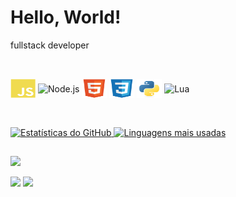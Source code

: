 # Hello, World!

fullstack developer

##

<div style="display: inline_block"><br>
  <img align="center" alt="Js" height="30" width="40" src="https://raw.githubusercontent.com/devicons/devicon/master/icons/javascript/javascript-plain.svg">
  <img align="center" alt="Node.js" height="35" width="35" src="https://cdn-icons-png.flaticon.com/128/5968/5968322.png">
  <img align="center" alt="HTML" height="30" width="40" src="https://raw.githubusercontent.com/devicons/devicon/master/icons/html5/html5-original.svg">
  <img align="center" alt="CSS" height="30" width="40" src="https://raw.githubusercontent.com/devicons/devicon/master/icons/css3/css3-original.svg">
  <img align="center" alt="Python" height="30" width="40" src="https://raw.githubusercontent.com/devicons/devicon/master/icons/python/python-original.svg">
  <img align="center" alt="Lua" height="35" width="35" src="https://pics.freeicons.io/uploads/icons/png/3500035511551941187-512.png">
</div>

##

<div style="display: inline_block"><br>
  <a href="https://github.com/SynthX7">
    <img height="150em" src="https://github-readme-stats.vercel.app/api?username=synthx7&show_icons=true&theme=dark" alt="Estatísticas do GitHub">
    <img height="150em" src="https://github-readme-stats.vercel.app/api/top-langs/?username=synthx7&layout=compact&theme=dark" alt="Linguagens mais usadas">
  </a>
</div>

##

<div> 
    <a href="https://www.instagram.com/synthx_7/" target="_blank"><img src="https://img.shields.io/badge/-Instagram-%23E4405F?style=for-the-badge&logo=instagram&logoColor=white" target="_blank"></a>
 
 <a href="https://discord.gg/z9eCKkH84n" target="_blank"><img src="https://img.shields.io/badge/Discord-7289DA?style=for-the-badge&logo=discord&logoColor=white" target="_blank"></a> 
  <a href = "mailto:rafael.antonio.200923@gmail.com"><img src="https://img.shields.io/badge/-Gmail-%23333?style=for-the-badge&logo=gmail&logoColor=white" target="_blank"></a>
 </div>

